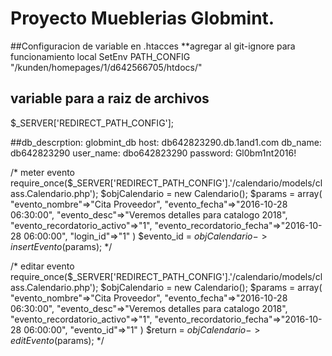 # Proyecto Mueblerias Globmint.

##Configuracion de variable en .htacces **agregar al git-ignore para funcionamiento local
SetEnv PATH_CONFIG "/kunden/homepages/1/d642566705/htdocs/"


## variable para a raiz de archivos
$_SERVER['REDIRECT_PATH_CONFIG'];

##db_descrption: globmint_db
host: db642823290.db.1and1.com
db_name: db642823290
user_name: dbo642823290
password: Gl0bm1nt2016!


/* meter evento
require_once($_SERVER['REDIRECT_PATH_CONFIG'].'/calendario/models/class.Calendario.php');
$objCalendario = new Calendario();
$params = array(
					"evento_nombre"=>"Cita Proveedor",
					"evento_fecha"=>"2016-10-28 06:30:00",
					"evento_desc"=>"Veremos detalles para catalogo 2018",
					"evento_recordatorio_activo"=>"1",
					"evento_recordatorio_fecha"=>"2016-10-28 06:00:00",
					"login_id"=>"1"
				)
$evento_id = $objCalendario->insertEvento($params);
*/

/* editar evento
require_once($_SERVER['REDIRECT_PATH_CONFIG'].'/calendario/models/class.Calendario.php');
$objCalendario = new Calendario();
$params = array(
					"evento_nombre"=>"Cita Proveedor",
					"evento_fecha"=>"2016-10-28 06:30:00",
					"evento_desc"=>"Veremos detalles para catalogo 2018",
					"evento_recordatorio_activo"=>"1",
					"evento_recordatorio_fecha"=>"2016-10-28 06:00:00",
					"evento_id"=>"1"
				)
$return = $objCalendario->editEvento($params);
*/

